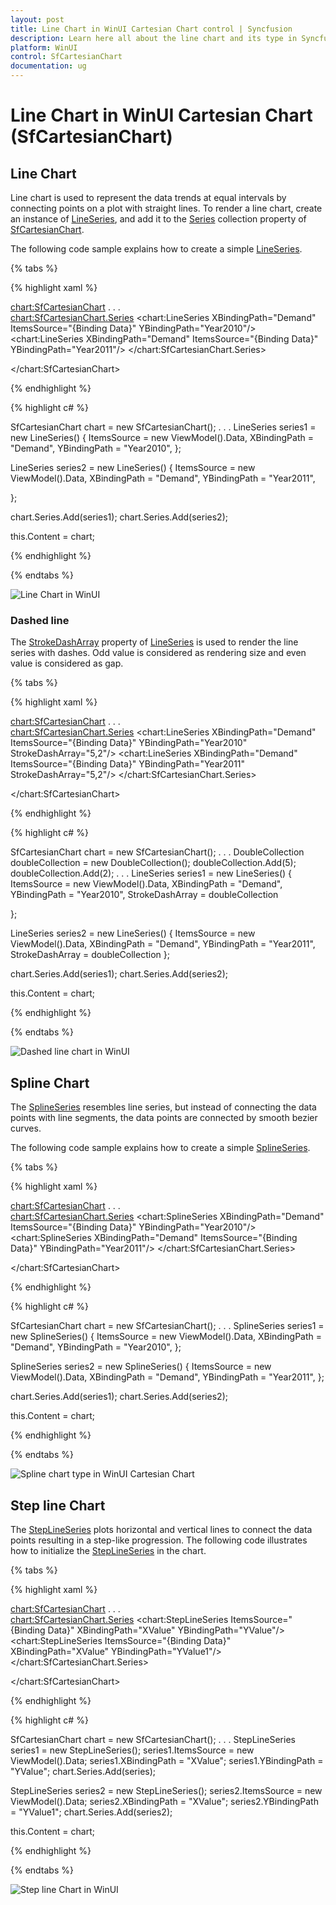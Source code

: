 ```yaml
---
layout: post
title: Line Chart in WinUI Cartesian Chart control | Syncfusion
description: Learn here all about the line chart and its type in Syncfusion WinUI Cartesian Chart (SfCartesianChart) control. 
platform: WinUI
control: SfCartesianChart
documentation: ug
---
```


# Line Chart in WinUI Cartesian Chart (SfCartesianChart)

## Line Chart

Line chart is used to represent the data trends at equal intervals by connecting points on a plot with straight lines. To render a line chart, create an instance of [LineSeries](), and add it to the [Series]() collection property of [SfCartesianChart]().

The following code sample explains how to create a simple [LineSeries]().

{% tabs %}

{% highlight xaml %}

<chart:SfCartesianChart>
. . .            
    <chart:SfCartesianChart.Series>
        <chart:LineSeries XBindingPath="Demand" ItemsSource="{Binding Data}" YBindingPath="Year2010"/>
        <chart:LineSeries XBindingPath="Demand" ItemsSource="{Binding Data}" YBindingPath="Year2011"/>
    </chart:SfCartesianChart.Series>

</chart:SfCartesianChart>

{% endhighlight %}

{% highlight c# %}

SfCartesianChart chart = new SfCartesianChart();
. . .
LineSeries series1 = new LineSeries()
{
    ItemsSource = new ViewModel().Data,
    XBindingPath = "Demand",
    YBindingPath = "Year2010",
};

LineSeries series2 = new LineSeries()
{
    ItemsSource = new ViewModel().Data,
    XBindingPath = "Demand",
    YBindingPath = "Year2011",

};

chart.Series.Add(series1);
chart.Series.Add(series2);

this.Content = chart;

{% endhighlight %}

{% endtabs %}

![Line Chart in WinUI](Chart-types_images/WinUI_line_chart.png)

### Dashed line

The [StrokeDashArray]() property of [LineSeries]() is used to render the line series with dashes. Odd value is considered as rendering size and even value is considered as gap.

{% tabs %}

{% highlight xaml %}

<chart:SfCartesianChart>
. . .            
    <chart:SfCartesianChart.Series>
        <chart:LineSeries XBindingPath="Demand" ItemsSource="{Binding Data}" YBindingPath="Year2010" StrokeDashArray="5,2"/>
        <chart:LineSeries XBindingPath="Demand" ItemsSource="{Binding Data}" YBindingPath="Year2011" StrokeDashArray="5,2"/>
    </chart:SfCartesianChart.Series>

</chart:SfCartesianChart>

{% endhighlight %}

{% highlight c# %}

SfCartesianChart chart = new SfCartesianChart();
. . .
DoubleCollection doubleCollection = new DoubleCollection();
doubleCollection.Add(5);
doubleCollection.Add(2);
. . .
LineSeries series1 = new LineSeries()
{
    ItemsSource = new ViewModel().Data,
    XBindingPath = "Demand",
    YBindingPath = "Year2010",
    StrokeDashArray = doubleCollection

};

LineSeries series2 = new LineSeries()
{
    ItemsSource = new ViewModel().Data,
    XBindingPath = "Demand",
    YBindingPath = "Year2011",
    StrokeDashArray = doubleCollection
};

chart.Series.Add(series1);
chart.Series.Add(series2);

this.Content = chart;

{% endhighlight %}

{% endtabs %}

![Dashed line chart in WinUI](Chart-types_images/WinUI_dash_line_chart.png)

## Spline Chart 

The [SplineSeries]() resembles line series, but instead of connecting the data points with line segments, the data points are connected by smooth bezier curves.

The following code sample explains how to create a simple [SplineSeries]().

{% tabs %}

{% highlight xaml %}

<chart:SfCartesianChart>
. . .            
    <chart:SfCartesianChart.Series>
        <chart:SplineSeries XBindingPath="Demand" ItemsSource="{Binding Data}" YBindingPath="Year2010"/>
        <chart:SplineSeries XBindingPath="Demand" ItemsSource="{Binding Data}" YBindingPath="Year2011"/>
    </chart:SfCartesianChart.Series>

</chart:SfCartesianChart>

{% endhighlight %}

{% highlight c# %}

SfCartesianChart chart = new SfCartesianChart();
. . .
SplineSeries series1 = new SplineSeries()
{
    ItemsSource = new ViewModel().Data,
    XBindingPath = "Demand",
    YBindingPath = "Year2010",
};

SplineSeries series2 = new SplineSeries()
{
    ItemsSource = new ViewModel().Data,
    XBindingPath = "Demand",
    YBindingPath = "Year2011",
};

chart.Series.Add(series1);
chart.Series.Add(series2);

this.Content = chart;

{% endhighlight %}

{% endtabs %}

![Spline chart type in WinUI Cartesian Chart](Chart-types_images/WinUI_spline_chart.png)

## Step line Chart 

The [StepLineSeries]() plots horizontal and vertical lines to connect the data points resulting in a step-like progression. The following code illustrates how to initialize the [StepLineSeries]() in the chart.

{% tabs %}

{% highlight xaml %}

<chart:SfCartesianChart>
. . .            
    <chart:SfCartesianChart.Series>
        <chart:StepLineSeries ItemsSource="{Binding Data}" XBindingPath="XValue" YBindingPath="YValue"/>
        <chart:StepLineSeries ItemsSource="{Binding Data}" XBindingPath="XValue" YBindingPath="YValue1"/>
    </chart:SfCartesianChart.Series>

</chart:SfCartesianChart>

{% endhighlight %}

{% highlight c# %}

SfCartesianChart chart = new SfCartesianChart();
. . .
StepLineSeries series1 = new StepLineSeries();
series1.ItemsSource = new ViewModel().Data;
series1.XBindingPath = "XValue";
series1.YBindingPath = "YValue";
chart.Series.Add(series);

StepLineSeries series2 = new StepLineSeries();
series2.ItemsSource = new ViewModel().Data;
series2.XBindingPath = "XValue";
series2.YBindingPath = "YValue1";
chart.Series.Add(series2);

this.Content = chart;

{% endhighlight %}

{% endtabs %}

![Step line Chart in WinUI](Chart-types_images/WinUI_step_line_chart.png)
